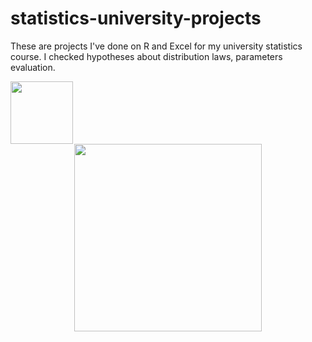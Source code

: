 # statistics-university-projects
These are projects I've done on R and Excel for my university statistics course. I checked hypotheses about distribution laws, parameters evaluation.
<div id="header" align="left">
  <img src="https://upload.wikimedia.org/wikipedia/commons/thumb/1/1b/R_logo.svg/1200px-R_logo.svg.png" width="100"/>
</div>
<div id="header" align="center">
  <img src="https://media.giphy.com/media/UMyvk17PIo3SiZQWju/giphy.gif" width="300"/>
</div>

